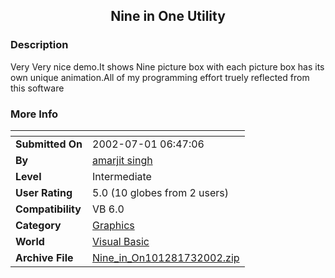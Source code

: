 ﻿<div align="center">

## Nine in One Utility


</div>

### Description

Very Very nice demo.It shows Nine picture box with each picture box has its own unique animation.All of my programming effort truely reflected from this software
 
### More Info
 


<span>             |<span>
---                |---
**Submitted On**   |2002-07-01 06:47:06
**By**             |[amarjit singh](https://github.com/Planet-Source-Code/PSCIndex/blob/master/ByAuthor/amarjit-singh.md)
**Level**          |Intermediate
**User Rating**    |5.0 (10 globes from 2 users)
**Compatibility**  |VB 6\.0
**Category**       |[Graphics](https://github.com/Planet-Source-Code/PSCIndex/blob/master/ByCategory/graphics__1-46.md)
**World**          |[Visual Basic](https://github.com/Planet-Source-Code/PSCIndex/blob/master/ByWorld/visual-basic.md)
**Archive File**   |[Nine\_in\_On101281732002\.zip](https://github.com/Planet-Source-Code/amarjit-singh-nine-in-one-utility__1-36502/archive/master.zip)








